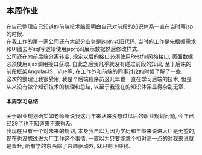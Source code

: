 ## **本周作业**
在自己整理自己知道的前端技术脑图明白自己对前段的知识体系一直在当时写jsp的时候. <br>
在我工作的第一家公司还有大部分业务是jsp的老旧代码, 当时的工作是先根据需求和UI图去写sql写逻辑使用jsp代码展示数据然后修改样式. 
<br>公司还在向前后端分离转变, 规定以后的接口必须使用Restful风格接口, 页面数据必须使用ajax调用接口获取. 
自此之后我几乎就没有碰过前段的知识, 至于后来的前段框架AngularJS , Vue等, 在工作外和前端的同事讨论的时候了解了一些.
<br>这次的整理让我很受用, 我是个后端程序员这几年也一直在学习后端的技术, 但是从来没有做个知识技术的梳理和总结, 以至于我现在的知识体系显得杂乱无章. 
#### **本周学习总结**
关于职业规划确实如老师所说我这几年来从来没想过以后的职业规划问题, 今年已经29了也不知道来不来得及. <br>
我现在只有一个对未来的规划, 本身我自以为因为学历和年龄来说进大厂是无望的, 
现在也没想过进大厂工作这个事情, 一直以为只要能拿个相对高一点的对我来说就是晋升, 所有学的东西除了兴趣驱动外, 就只剩下赚钱. 
